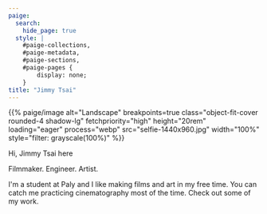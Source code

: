 ```yaml
---
paige:
  search:
    hide_page: true
  style: |
    #paige-collections,
    #paige-metadata,
    #paige-sections,
    #paige-pages {
        display: none;
    }
title: "Jimmy Tsai"
---
```


{{% paige/image alt="Landscape" breakpoints=true class="object-fit-cover rounded-4 shadow-lg" fetchpriority="high" height="20rem" loading="eager" process="webp" src="selfie-1440x960.jpg" width="100%"  style="filter: grayscale(100%)" %}}

<p class="display-5 fw-bold mb-2 text-center">Hi, Jimmy Tsai here</p>

<div class="container-fluid">
    <div class="justify-content-center row">
        <div class="col col-auto col-lg-7 px-0">
            <p class="lead text-center">Filmmaker. Engineer. Artist. </p>
            <p class="lead text-center">I'm a student at Paly and I like making films and art in my free time. You can catch me practicing cinematography most of the time. Check out some of my work. </p>
        </div>
    </div>
</div>

<!--
<p class="text-center">
    <a class="lead" href="https://github.com/jimbo-tsai">Get started!</a>
</p>


<div class="column-gap-3 d-flex display-6 justify-content-center mb-3">
    {{< paige/icon class="bi bi-github" title="GitHub" url="https://github.com/jimbo-tsai" >}}
</div>
-->
